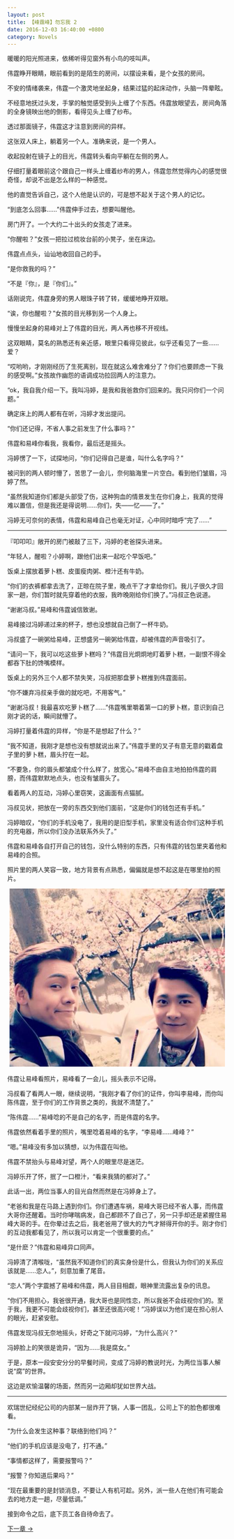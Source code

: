 ```yaml
---
layout: post
title: 【峰霆峰】勿忘我 2
date: 2016-12-03 16:40:00 +0800
category: Novels
---
```

暖暖的阳光照进来，依稀听得见窗外有小鸟的吱叫声。

伟霆睁开眼睛，眼前看到的是陌生的房间，以摆设来看，是个女孩的房间。

不安的情绪袭来，伟霆一个激灵地坐起身，结果过猛的起床动作，头脑一阵晕眩。

不经意地抚过头发，手掌的触觉感受到头上缠了个东西。伟霆放眼望去，房间角落的全身镜映出他的倒影，看得见头上缠了纱布。

透过那面镜子，伟霆这才注意到房间的异样。

这张双人床上，躺着另一个人。准确来说，是一个男人。

收起投射在镜子上的目光，伟霆转头看向平躺在左侧的男人。

仔细打量着眼前这个跟自己一样头上缠着纱布的男人，伟霆忽然觉得内心的感觉很奇怪，却说不出是怎么样的一种感觉。

他的直觉告诉自己，这个人他是认识的，可是想不起关于这个男人的记忆。

“到底怎么回事……”伟霆伸手过去，想要叫醒他。

房门开了。一个大约二十出头的女孩走了进来。

“你醒啦？”女孩一把拉过梳妆台前的小凳子，坐在床边。

伟霆点点头，讪讪地收回自己的手。

“是你救我的吗？”

“不是『你』，是『你们』。”

话刚说完，伟霆身旁的男人眼珠子转了转，缓缓地睁开双眼。

“诶，你也醒啦？”女孩的目光移到另一个人身上。

慢慢坐起身的易峰对上了伟霆的目光，两人再也移不开视线。

这双眼睛，莫名的熟悉还有亲近感，眼里只看得见彼此，似乎还看见了一些……爱？

“哎哟哟，才刚刚经历了生死离别，现在就这么难舍难分了？你们也要顾虑一下我的感受啊。”女孩故作幽怨的语调成功拉回两人的注意力。

“ok，我自我介绍一下。我叫冯婷，是我和我爸救你们回来的。我只问你们一个问题。”

确定床上的两人都有在听，冯婷才发出提问。

“你们还记得，不省人事之前发生了什么事吗？”

伟霆和易峰你看我，我看你，最后还是摇头。

冯婷愣了一下，试探地问，“你们记得自己是谁，叫什么名字吗？”

被问到的两人顿时懵了，苦思了一会儿，奈何脑海里一片空白。看到他们皱眉，冯婷了然。

“虽然我知道你们都是头部受了伤，这种狗血的情景发生在你们身上，我真的觉得难以置信，但是我还是得说明……你们，失——忆——了。”

冯婷无可奈何的表情，伟霆和易峰自己也毫无对证，心中同时暗呼“完了……”

----

『叩叩叩』敞开的房门被敲了三下，冯婷的老爸探头进来。

“年轻人，醒啦？小婷啊，跟他们出来一起吃个早饭吧。”

饭桌上摆放着萝卜糕、皮蛋瘦肉粥、橙汁还有牛奶。

“你们的衣裤都拿去洗了，正晾在院子里，晚点干了才拿给你们。我儿子很久才回家一趟，你们暂时就先穿着他的衣服，我昨晚刚给你们换了。”冯叔正色说道。

“谢谢冯叔。”易峰和伟霆诚信致谢。

易峰接过冯婷递过来的杯子，想也没想就自己倒了一杯牛奶。

冯叔盛了一碗粥给易峰，正想盛另一碗粥给伟霆，却被伟霆的声音吸引了。

“请问一下，我可以吃这些萝卜糕吗？”伟霆目光炯炯地盯着萝卜糕，一副恨不得全都吞下肚的馋嘴模样。

饭桌上的另外三个人都不禁失笑，冯叔把那盘萝卜糕推到伟霆面前。

“你不嫌弃冯叔亲手做的就吃吧，不用客气。”

“谢谢冯叔！我最喜欢吃萝卜糕了……”伟霆嘴里嚼着第一口的萝卜糕，意识到自己刚才说的话，瞬间就懵了。

冯婷打量着伟霆的异样，“你是不是想起了什么？”

“我不知道，我刚才是想也没有想就说出来了。”伟霆手里的叉子有意无意的戳着盘子里的萝卜糕，眉头拧在一起。

“不要急，你的眉头都皱成个什么样了，放宽心。”易峰不由自主地拍拍伟霆的肩膀，而伟霆默默地点头，也没有皱眉头了。

看着两人的互动，冯婷心里窃笑，这画面有点猫腻。

冯叔见状，把放在一旁的东西交到他们面前，“这是你们的钱包还有手机。”

冯婷暗叹，“你们的手机没电了，我用的是旧型手机，家里没有适合你们这种手机的充电器，所以你们没办法联系外头了。”

伟霆和易峰各自打开自己的钱包，没什么特别的东西，只有伟霆的钱包里夹着他和易峰的合照。

照片里的两人笑容一致，地方背景有点熟悉，偏偏就是想不起这是在哪里拍的照片。

<p align="center"><img src="/assets/dfm1.jpg" style="max-width: 550px"></p>

伟霆让易峰看照片，易峰看了一会儿，摇头表示不记得。

冯叔看了看两人一眼，继续说明，“我刚才看了你们的证件，你叫李易峰，而你叫陈伟霆，至于你们的工作背景之类的，我就不清楚了。”

“陈伟霆……”易峰唸的不是自己的名字，而是伟霆的名字。

伟霆依然看着手里的照片，嘴里唸着易峰的名字，“李易峰……峰峰？”

“嗯。”易峰没有多加以猜想，以为伟霆在叫他。

伟霆不禁抬头与易峰对望，两个人的眼里尽是迷茫。

冯婷乐开了怀，抿了一口橙汁，“看来我猜的都对了。”

此话一出，两位当事人的目光自然而然是在冯婷身上了。

“老爸和我是在马路上遇到你们。你们遭遇车祸，易峰大哥已经不省人事，而伟霆大哥你还醒着。当时你哮喘病发，自己都顾不了自己了，另一只手却还是紧握住易峰大哥的手。在你晕过去之后，我老爸用了很大的力气才掰得开你的手。刚才你们的互动我都看见了，所以我可以肯定一个很重要的点。”

“是什麽？”伟霆和易峰异口同声。

冯婷清了清喉咙，“虽然我不知道你们的真实身份是什么，但我认为你们的关系应该就是……恋人。”，刻意加重了尾音。

“恋人”两个字震撼了易峰和伟霆，两人目目相觑，眼神里流露出复杂的讯息。

“你们不用担心，我爸很开通，我大哥也是同性恋，所以我爸不会歧视你们的。至于我，我更不可能会歧视你们，甚至还很高兴呢！”冯婷误以为他们是在担心别人的眼光，赶紧安慰。

伟霆发现冯叔无奈地摇头，好奇之下就问冯婷，“为什么高兴？”

冯婷脸上的笑很是诡异，“因为……我是腐女。”

于是，原本一段安安分分的早餐时间，变成了冯婷的教说时光，为两位当事人解说“腐”的世界。

这边是欢愉温馨的场面，然而另一边厢却犹如世界大战。

----

欢瑞世纪经纪公司的内部某一层炸开了锅，人事一团乱，公司上下的脸色都很难看。

“为什么会发生这种事？联络到他们吗？”

“他们的手机应该是没电了，打不通。”

“事情都这样了，需要报警吗？”

“报警？你知道后果吗？”

“现在最重要的是封锁消息，不要让人有机可趁。另外，派一些人在他们有可能会去的地方走一趟，尽量低调。”

接到命令之后，底下员工各自待命去了。

[下一章 →](/novels/2016/12/03/Dont-forget-me-0304.html)
